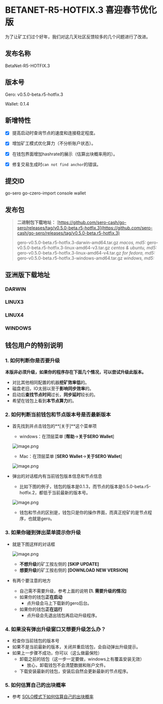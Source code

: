 # BETANET-R5-HOTFIX.3 喜迎春节优化版



为了让矿工们过个好年，我们对这几天社区反馈较多的几个问题进行了改进。



## 发布名称

BetaNet-R5-HOTFIX.3



## 版本号

Gero: v0.5.0-beta.r5-hotfix.3

Wallet: 0.1.4



## 新增特性

- [x] 提高启动时查询节点的速度和连接稳定程度。
- [x] 增加矿工模式优化算力（不分析账户状态）。
- [x] 在钱包界面增加hashrate的展示（估算出块概率用的）。
- [x] 修复交易生成时`can not find anchor`的错误。



## 提交ID

go-sero
go-czero-import
console
wallet



## 发布包

> **二进制包下载地址：**
> [https://github.com/sero-cash/go-sero/releases/tag/v0.5.0-beta.r5-hotfix.3](https://github.com/sero-cash/go-sero/releases/tag/v0.5.0-beta.r5-hotfix.3)
>
> gero-v0.5.0-beta.r5-hotfix.3-darwin-amd64.tar.gz  _macos,  md5:_
> gero-v0.5.0-beta.r5-hotfix.3-linux-amd64-v3.tar.gz  _centos & ubuntu, md5:_
> gero-v0.5.0-beta.r5-hotfix.3-linux-amd64-v4.tar.gz  _for fedora, md5:_
> gero-v0.5.0-beta.r5-hotfix.3-windows-amd64.tar.gz  _windows, md5:_



## 亚洲版下载地址

### DARWIN



### LINUX3



### LINUX4



### WINDOWS





## 钱包用户的特别说明

### 1. 如何判断你是否要升级

**本版非必须升级，如果你的程序存在下面几个情况，可以尝试升级此版本。**

* 对比其他相同配置的机器**挖矿效率低**的。
* 磁盘老旧，IO太弱以至于**影响同步效率**的。
* 启动后**查找节点时间**过长，**同步延时**较长的。
* 希望在钱包上看到**本节点算力**的。



### 2. 如何判断当前钱包和节点版本号是否最新版本

* 首先找到并点击钱包的**[关于]**这个菜单项

  * windows：在顶层菜单 [**帮助**->**关于SERO Wallet**]

  ![image.png](https://upload-images.jianshu.io/upload_images/277023-eb709ef0c8c47af1.png?imageMogr2/auto-orient/strip%7CimageView2/2/w/400)

  * Mac：在顶层菜单 [**SERO Wallet**->**关于SERO Wallet**]

  ![image.png](https://upload-images.jianshu.io/upload_images/277023-8188131215142e1b.png?imageMogr2/auto-orient/strip%7CimageView2/2/w/400)

* 弹出的对话框内有当前钱包版本信息和节点信息

  * 比如下图的例子，钱包的版本是0.1.3，而节点的版本是0.5.0-beta.r5-hotfix.2，都低于当前最新的版本号。

  ![image.png](https://upload-images.jianshu.io/upload_images/277023-469aa09e36dd723e.png?imageMogr2/auto-orient/strip%7CimageView2/2/w/400)

  * 钱包和节点的区别是，钱包只是你的操作界面，而真正挖矿的是节点程序，也就是gero。



### 3. 如果你碰到弹出菜单提示你升级

* 就是下图这样的对话框

  ![image.png](https://upload-images.jianshu.io/upload_images/277023-dff2c76a75d2f6e0.png?imageMogr2/auto-orient/strip%7CimageView2/2/w/600)

  * **不想升级**的矿工按左侧的 **[SKIP UPDATE]**
  * **想要升级**的矿工按右侧的 **[DOWNLOAD NEW VERSION]**

* 有两个要注意的地方
  * 自己需不需要升级，参考上面的说明 **[1. 需要升级的情况]**
  * 如果你的钱包**正在启动**
    * 点升级会马上下载新的gero后台。
  * 如果你的钱包**正在运行**
    * 点升级会先退出钱包再启动升级程序。



### 4. 如果没有弹出升级窗口又想要升级怎么办？

* 检查你当前钱包的版本号
* 如果不是当前最新的版本，关闭并重启钱包，会自动弹出升级提示。
* 如果上一步骤不成功，你可以（这么做最保险）
  * 卸载之前的钱包（这一步一定要做，windows上有覆盖安装无效）
    - 放心，卸载钱包不会清楚数据和账户文件。
  * 下载安装最新的钱包，安装后自然会更新最新的节点程序。



### 5. 如何估算自己的出块概率

* 参考 [SOLO模式下如何估算自己的出块概率](?file=Tutorial/how-to-evaluate-node-hashrate)


